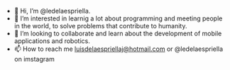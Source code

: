 - 👋 Hi, I’m @ledelaespriella.
- 👀 I’m interested in learnig a lot about programming and meeting people in the world, to solve problems that contribute to humanity.
- 💞️ I’m looking to collaborate and learn about the development of mobile applications and robotics.
- 📫 How to reach me luisdelaespriellaj@hotmail.com or @ledelaespriella on imstagram


